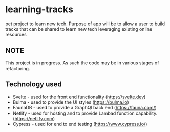 # learning-tracks

pet project to learn new tech. Purpose of app will be to allow a user to build tracks that can be shared to learn new tech leveraging existing online resources

## NOTE
This project is in progress. As such the code may be in various stages of refactoring.


## Technology used
  * Svelte  - used for the front end functionality (https://svelte.dev)
  * Bulma   - used to provide the UI styles (https://bulma.io)
  * FaunaDB - used to provide a GraphQl back end (https://fauna.com/)
  * Netlify - used for hosting and to provide Lambad function capability. (https://netlify.com)
  * Cypress - used for end to end testing (https://www.cypress.io/)
